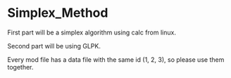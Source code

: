 # Simplex_Method
First part will be a simplex algorithm using calc from linux. 

Second part will be using GLPK.

Every mod file has a data file with the same id (1, 2, 3), so please use them together.
